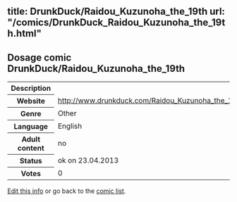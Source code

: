 title: DrunkDuck/Raidou_Kuzunoha_the_19th
url: "/comics/DrunkDuck_Raidou_Kuzunoha_the_19th.html"
---
Dosage comic DrunkDuck/Raidou_Kuzunoha_the_19th
-----------------------------------------

<table class="comicinfo">
<tr>
<th>Description</th><td></td>
</tr>
<tr>
<th>Website</th><td><a href="http://www.drunkduck.com/Raidou_Kuzunoha_the_19th/">http://www.drunkduck.com/Raidou_Kuzunoha_the_19th/</a></td>
</tr>
<tr>
<th>Genre</th><td>Other</td>
</tr>
<tr>
<th>Language</th><td>English</td>
</tr>
<tr>
<th>Adult content</th><td>no</td>
</tr>
<tr>
<th>Status</th><td>ok on 23.04.2013</td>
</tr>
<tr>
<th>Votes</th><td>0</div></td>
</tr>
</table>

[Edit this info](/comics/DrunkDuck_Raidou_Kuzunoha_the_19th_edit.html) or go back to the [comic list](../comic-index.html).
